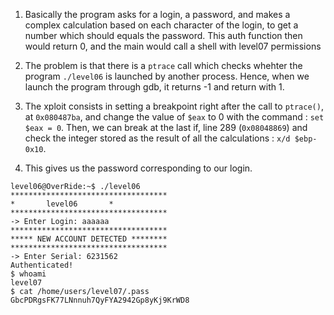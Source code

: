 1. Basically the program asks for a login, a password, and makes a complex calculation based on each character of the login, to get a number which should equals the password. This auth function then would return 0, and the main would call a shell with level07 permissions

2. The problem is that there is a `ptrace` call which checks whehter the program `./level06` is launched by another process. Hence, when we launch the program through gdb, it returns -1 and return with 1.

3. The xploit consists in setting a breakpoint right after the call to `ptrace()`, at `0x080487ba`, and change the value of `$eax` to 0 with the command : `set $eax = 0`. Then, we can break at the last if, line 289 (`0x08048869`) and check the integer stored as the result of all the calculations : `x/d $ebp-0x10`.

4. This gives us the password corresponding to our login.


```
level06@OverRide:~$ ./level06
***********************************
*		level06		  *
***********************************
-> Enter Login: aaaaaa
***********************************
***** NEW ACCOUNT DETECTED ********
***********************************
-> Enter Serial: 6231562
Authenticated!
$ whoami
level07
$ cat /home/users/level07/.pass
GbcPDRgsFK77LNnnuh7QyFYA2942Gp8yKj9KrWD8
```